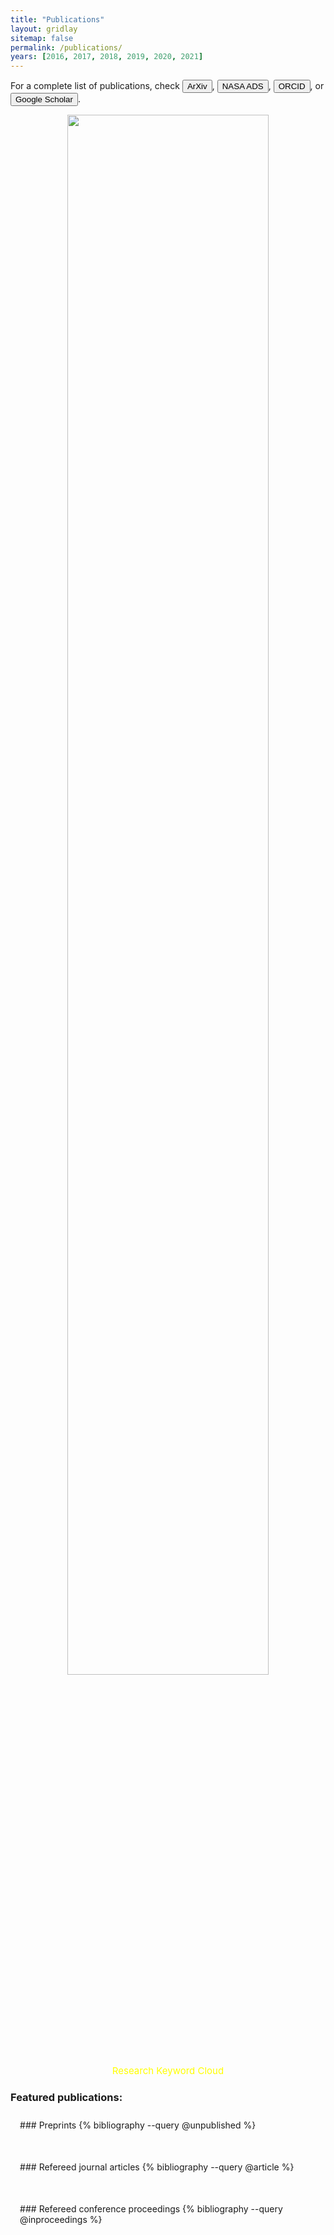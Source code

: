 ```yaml
---
title: "Publications"
layout: gridlay
sitemap: false
permalink: /publications/
years: [2016, 2017, 2018, 2019, 2020, 2021]
---
```


<style>
.jumbotron{
    padding:3%;
    padding-bottom:10px;
    padding-top:10px;
    margin-top:10px;
    margin-bottom:30px;
}
</style>

For a complete list of publications, check
<a href="https://arxiv.org/search/advanced?advanced=1&terms-0-operator=AND&terms-0-term=jianwei+lyu&terms-0-field=author&classification-physics=y&classification-physics_archives=astro-ph&classification-include_cross_list=include&date-filter_by=all_dates&date-year=&date-from_date=&date-to_date=&date-date_type=submitted_date&abstracts=show&size=50&order=-announced_date_first"><button class="btn-doi"><i class="ai ai-arxiv" aria-hidden="true"></i> ArXiv </button></a>, 
<a href="https://ui.adsabs.harvard.edu/public-libraries/jbbTsn0iQhuruu2S8X9e3Q"><button class="btn-abstract"><i class="ai ai-ads" aria-hidden="true"></i> NASA ADS </button></a>, 
<a href="https://orcid.org/0000-0002-6221-1829"><button class="btn-bib"><i class="ai ai-orcid" aria-hidden="true"></i> ORCID </button></a>, or
<a href="https://scholar.google.com/citations?user=OHejMf0AAAAJ&hl=en"><button class="btn-arxiv"><i class="ai ai-google-scholar" aria-hidden="true"></i> Google Scholar </button></a>.

<div class="container">
<div class="row">
<center>
<img src="{{ site.url }}{{ site.baseurl }}/images/word_cloud_2406.jpeg" width="80%"/><br/>
 <span style="font-size: 15px; color: yellow;">
Research Keyword Cloud </span> <br/>
</center>
</div>

### Featured publications:



<div class="jumbotron">
### Preprints
{% bibliography --query @unpublished %}
</div>

<div class="jumbotron">
### Refereed journal articles
{% bibliography --query @article %}
</div>

<div class="jumbotron">
### Refereed conference proceedings
{% bibliography --query @inproceedings %}
</div>
